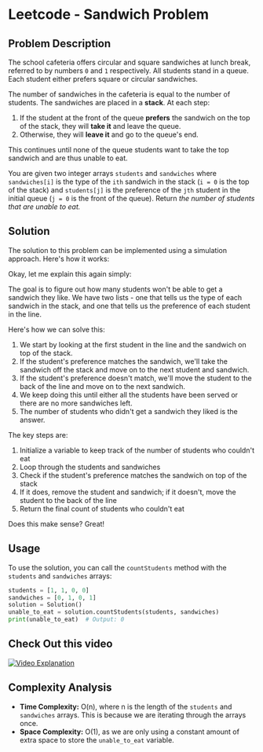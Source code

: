 # Leetcode - Sandwich Problem

## Problem Description

The school cafeteria offers circular and square sandwiches at lunch break, referred to by numbers `0` and `1` respectively. All students stand in a queue. Each student either prefers square or circular sandwiches.

The number of sandwiches in the cafeteria is equal to the number of students. The sandwiches are placed in a **stack**. At each step:

1. If the student at the front of the queue **prefers** the sandwich on the top of the stack, they will **take it** and leave the queue.
2. Otherwise, they will **leave it** and go to the queue's end.

This continues until none of the queue students want to take the top sandwich and are thus unable to eat.

You are given two integer arrays `students` and `sandwiches` where `sandwiches[i]` is the type of the `i​​​​​th` sandwich in the stack (`i = 0` is the top of the stack) and `students[j]` is the preference of the `j​​​​​​th` student in the initial queue (`j = 0` is the front of the queue). Return _the number of students that are unable to eat._

## Solution

The solution to this problem can be implemented using a simulation approach. Here's how it works:


Okay, let me explain this again simply:

The goal is to figure out how many students won't be able to get a sandwich they like. We have two lists - one that tells us the type of each sandwich in the stack, and one that tells us the preference of each student in the line.

Here's how we can solve this:

1. We start by looking at the first student in the line and the sandwich on top of the stack.
2. If the student's preference matches the sandwich, we'll take the sandwich off the stack and move on to the next student and sandwich.
3. If the student's preference doesn't match, we'll move the student to the back of the line and move on to the next sandwich.
4. We keep doing this until either all the students have been served or there are no more sandwiches left.
5. The number of students who didn't get a sandwich they liked is the answer.

The key steps are:
1. Initialize a variable to keep track of the number of students who couldn't eat
2. Loop through the students and sandwiches
3. Check if the student's preference matches the sandwich on top of the stack
4. If it does, remove the student and sandwich; if it doesn't, move the student to the back of the line
5. Return the final count of students who couldn't eat

Does this make sense? Great!

## Usage

To use the solution, you can call the `countStudents` method with the `students` and `sandwiches` arrays:

```python
students = [1, 1, 0, 0]
sandwiches = [0, 1, 0, 1]
solution = Solution()
unable_to_eat = solution.countStudents(students, sandwiches)
print(unable_to_eat)  # Output: 0
```
## Check Out this video

[![Video Explanation](https://img.youtube.com/vi/d_cvtFwnOZg/mqdefault.jpg)](https://youtu.be/d_cvtFwnOZg)


## Complexity Analysis

- **Time Complexity:** O(n), where n is the length of the `students` and `sandwiches` arrays. This is because we are iterating through the arrays once.
- **Space Complexity:** O(1), as we are only using a constant amount of extra space to store the `unable_to_eat` variable.